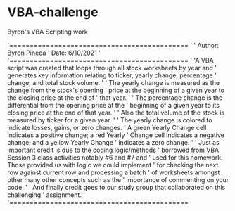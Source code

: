 # VBA-challenge
Byron's VBA Scripting work

'============================================
'
' Author: Byron Pineda
' Date: 6/10/2021
'
'============================================
'
'A  VBA script was created that loops through all stock worksheets by year and
' generates key information relating to ticker, yearly change, percentage
' change, and total stock volume.
'
' The yearly change is measured as the change from the stock's opening
' price at the beginning of a given year to the closing price at the end of
' that year.
'
' The percentage change is the differential from the opening price at the
' beginning of a given year to its closing price at the end of that year.
'
' Also the total volume of the stock is measured by ticker for a given year.
'
' The yearly change is colored to indicate losses, gains, or zero changes.
' A green Yearly Change cell indicates a positive change; a red Yearly
' Change cell indicates a negative change; and a yellow Yearly Change
' indicates a zero change.
'
' Just as important credit is due to the coding logic/methods
' borrowed from VBA Session 3 class activities notably #6 and #7 and
' used for this homework.  Those provided us with logic we could implement
' for checking the next row against current row and processing a batch
' of worksheets amongst other many other concepts such as the
' importance of commenting on your code.
'
' And finally credit goes to our study group that collaborated on this challenging
' assignment.
'
'============================================
